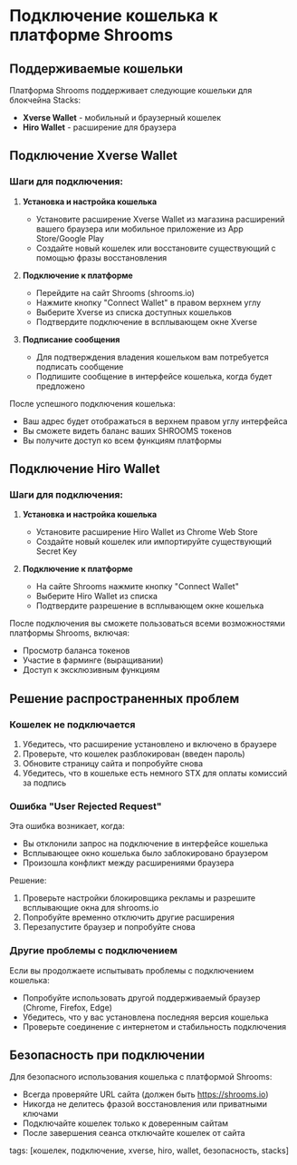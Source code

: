 # Подключение кошелька к платформе Shrooms

## Поддерживаемые кошельки

Платформа Shrooms поддерживает следующие кошельки для блокчейна Stacks:
- **Xverse Wallet** - мобильный и браузерный кошелек
- **Hiro Wallet** - расширение для браузера

## Подключение Xverse Wallet

### Шаги для подключения:

1. **Установка и настройка кошелька**
   - Установите расширение Xverse Wallet из магазина расширений вашего браузера или мобильное приложение из App Store/Google Play
   - Создайте новый кошелек или восстановите существующий с помощью фразы восстановления

2. **Подключение к платформе**
   - Перейдите на сайт Shrooms (shrooms.io)
   - Нажмите кнопку "Connect Wallet" в правом верхнем углу
   - Выберите Xverse из списка доступных кошельков
   - Подтвердите подключение в всплывающем окне Xverse

3. **Подписание сообщения**
   - Для подтверждения владения кошельком вам потребуется подписать сообщение
   - Подпишите сообщение в интерфейсе кошелька, когда будет предложено

После успешного подключения кошелька:
- Ваш адрес будет отображаться в верхнем правом углу интерфейса
- Вы сможете видеть баланс ваших SHROOMS токенов
- Вы получите доступ ко всем функциям платформы

## Подключение Hiro Wallet

### Шаги для подключения:

1. **Установка и настройка кошелька**
   - Установите расширение Hiro Wallet из Chrome Web Store
   - Создайте новый кошелек или импортируйте существующий Secret Key

2. **Подключение к платформе**
   - На сайте Shrooms нажмите кнопку "Connect Wallet"
   - Выберите Hiro Wallet из списка
   - Подтвердите разрешение в всплывающем окне кошелька

После подключения вы сможете пользоваться всеми возможностями платформы Shrooms, включая:
- Просмотр баланса токенов
- Участие в фарминге (выращивании)
- Доступ к эксклюзивным функциям

## Решение распространенных проблем

### Кошелек не подключается

1. Убедитесь, что расширение установлено и включено в браузере
2. Проверьте, что кошелек разблокирован (введен пароль)
3. Обновите страницу сайта и попробуйте снова
4. Убедитесь, что в кошельке есть немного STX для оплаты комиссий за подпись

### Ошибка "User Rejected Request"

Эта ошибка возникает, когда:
- Вы отклонили запрос на подключение в интерфейсе кошелька
- Всплывающее окно кошелька было заблокировано браузером
- Произошла конфликт между расширениями браузера

Решение:
1. Проверьте настройки блокировщика рекламы и разрешите всплывающие окна для shrooms.io
2. Попробуйте временно отключить другие расширения
3. Перезапустите браузер и попробуйте снова

### Другие проблемы с подключением

Если вы продолжаете испытывать проблемы с подключением кошелька:
- Попробуйте использовать другой поддерживаемый браузер (Chrome, Firefox, Edge)
- Убедитесь, что у вас установлена последняя версия кошелька
- Проверьте соединение с интернетом и стабильность подключения

## Безопасность при подключении

Для безопасного использования кошелька с платформой Shrooms:
- Всегда проверяйте URL сайта (должен быть https://shrooms.io)
- Никогда не делитесь фразой восстановления или приватными ключами
- Подключайте кошелек только к доверенным сайтам
- После завершения сеанса отключайте кошелек от сайта

tags: [кошелек, подключение, xverse, hiro, wallet, безопасность, stacks]
